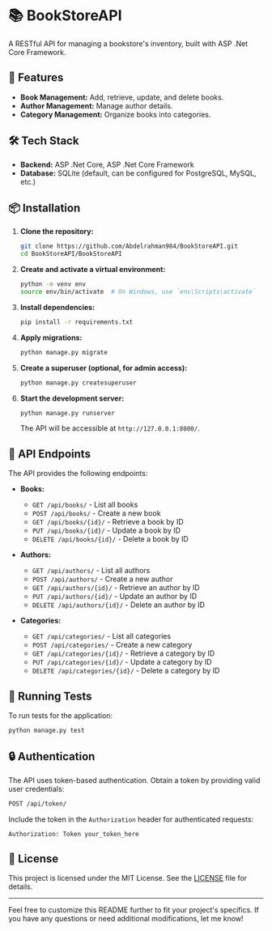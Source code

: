 # 📚 BookStoreAPI

A RESTful API for managing a bookstore's inventory, built with ASP .Net Core Framework.

## 🚀 Features

- **Book Management:** Add, retrieve, update, and delete books.
- **Author Management:** Manage author details.
- **Category Management:** Organize books into categories.

## 🛠️ Tech Stack

- **Backend:** ASP .Net Core, ASP .Net Core Framework
- **Database:** SQLite (default, can be configured for PostgreSQL, MySQL, etc.)

## 📦 Installation

1. **Clone the repository:**

   ```bash
   git clone https://github.com/Abdelrahman984/BookStoreAPI.git
   cd BookStoreAPI/BookStoreAPI
   ```

2. **Create and activate a virtual environment:**

   ```bash
   python -m venv env
   source env/bin/activate  # On Windows, use `env\Scripts\activate`
   ```

3. **Install dependencies:**

   ```bash
   pip install -r requirements.txt
   ```

4. **Apply migrations:**

   ```bash
   python manage.py migrate
   ```

5. **Create a superuser (optional, for admin access):**

   ```bash
   python manage.py createsuperuser
   ```

6. **Start the development server:**

   ```bash
   python manage.py runserver
   ```

   The API will be accessible at `http://127.0.0.1:8000/`.

## 📄 API Endpoints

The API provides the following endpoints:

- **Books:**
  - `GET /api/books/` - List all books
  - `POST /api/books/` - Create a new book
  - `GET /api/books/{id}/` - Retrieve a book by ID
  - `PUT /api/books/{id}/` - Update a book by ID
  - `DELETE /api/books/{id}/` - Delete a book by ID

- **Authors:**
  - `GET /api/authors/` - List all authors
  - `POST /api/authors/` - Create a new author
  - `GET /api/authors/{id}/` - Retrieve an author by ID
  - `PUT /api/authors/{id}/` - Update an author by ID
  - `DELETE /api/authors/{id}/` - Delete an author by ID

- **Categories:**
  - `GET /api/categories/` - List all categories
  - `POST /api/categories/` - Create a new category
  - `GET /api/categories/{id}/` - Retrieve a category by ID
  - `PUT /api/categories/{id}/` - Update a category by ID
  - `DELETE /api/categories/{id}/` - Delete a category by ID

## 🧪 Running Tests

To run tests for the application:

```bash
python manage.py test
```

## 🔒 Authentication

The API uses token-based authentication. Obtain a token by providing valid user credentials:

```bash
POST /api/token/
```

Include the token in the `Authorization` header for authenticated requests:

```
Authorization: Token your_token_here
```

## 📄 License

This project is licensed under the MIT License. See the [LICENSE](../LICENSE) file for details.

---

Feel free to customize this README further to fit your project's specifics. If you have any questions or need additional modifications, let me know! 
